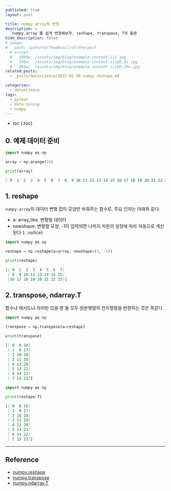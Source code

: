 ```yaml
---
published: true
layout: post

title: numpy array의 변형
description: >
  `numpy.array`를 쉽게 변형해보자. reshape, transpose, T의 활용
hide_description: false
# image: 
#   path: /path/to/thumbnail/of/the/post
  # srcset:
  #   1060w: /assets/img/blog/example-content-iii.jpg
  #   530w:  /assets/img/blog/example-content-iii@0,5x.jpg
  #   265w:  /assets/img/blog/example-content-iii@0,25x.jpg
related_posts:
  - _posts/datascience/2022-01-30-numpy_reshape.md

categories:
  - datascience
tags:
  - python
  - data mining
  - numpy
---
```


* toc
{:toc}

## 0. 예제 데이터 준비

```python
import numpy as np

array = np.arange(24)

print(array)
```
```markdown
[ 0  1  2  3  4  5  6  7  8  9 10 11 12 13 14 15 16 17 18 19 20 21 22 23]
```

## 1. reshape
`numpy.array`의 데이터 변형 없이 모양만 바꿔주는 함수로, 주요 인자는 아래와 같다.  

- a: array_like, 변형될 데이터
- newshape: 변형할 모양, -1이 입력되면 나머지 차원의 설정에 따라 자동으로 계산된다
{: .notice}

```python
import numpy as np

reshape = np.reshape(a=array, newshape=(3, -1))

print(reshape)
```
```markdown
[[ 0  1  2  3  4  5  6  7]
 [ 8  9 10 11 12 13 14 15]
 [16 17 18 19 20 21 22 23]]
```

## 2. transpose, ndarray.T
함수냐 메서드냐 차이만 있을 뿐 둘 모두 원본행렬의 전치행렬을 반환하는 것은 똑같다.  

```python
import numpy as np

transpose = np.transpose(a=reshape)

print(transpose)
```
```markdown
[[ 0  8 16]
 [ 1  9 17]
 [ 2 10 18]
 [ 3 11 19]
 [ 4 12 20]
 [ 5 13 21]
 [ 6 14 22]
 [ 7 15 23]]
```

```python
import numpy as np

print(reshape.T)
```
```markdown
[[ 0  8 16]
 [ 1  9 17]
 [ 2 10 18]
 [ 3 11 19]
 [ 4 12 20]
 [ 5 13 21]
 [ 6 14 22]
 [ 7 15 23]]
```

---
## Reference
- [numpy.reshape](https://numpy.org/doc/stable/reference/generated/numpy.reshape.html)
- [numpy.transpose](https://numpy.org/doc/stable/reference/generated/numpy.transpose.html#numpy.transpose)
- [numpy.ndarray.T](https://numpy.org/doc/stable/reference/generated/numpy.ndarray.T.html)